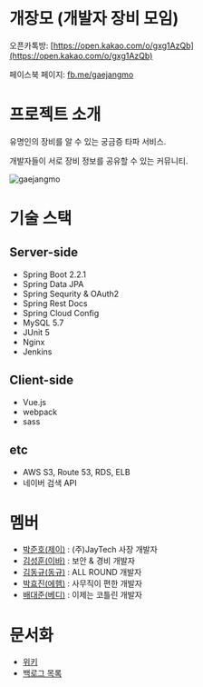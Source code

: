 # **개장모 (개발자 장비 모임)**

오픈카톡방: [https://open.kakao.com/o/gxg1AzQb](https://open.kakao.com/o/gxg1AzQb)

페이스북 페이지: [fb.me/gaejangmo](http://fb.me/gaejangmo)

# 프로젝트 소개
유명인의 장비를 알 수 있는 궁금증 타파 서비스.

개발자들이 서로 장비 정보를 공유할 수 있는 커뮤니티.

![gaejangmo](https://user-images.githubusercontent.com/43020390/71501642-fbac1200-28ae-11ea-8531-d27ffb3fedad.gif)


# 기술 스택

## **Server-side**

- Spring Boot 2.2.1
- Spring Data JPA
- Spring Sequrity & OAuth2
- Spring Rest Docs
- Spring Cloud Config
- MySQL 5.7
- JUnit 5
- Nginx
- Jenkins

## **Client-side**

- Vue.js
- webpack
- sass

## etc
- AWS S3, Route 53, RDS, ELB
- 네이버 검색 API

# 멤버
- [박준호(제이)](https://github.com/JunHoPark93) : (주)JayTech 사장 개발자 
- [김성훈(이바)](https://github.com/seonghun127) : 보안 & 경비 개발자
- [김동규(동규)](https://github.com/kmdngyu) : ALL ROUND 개발자
- [박효진(에헴)](https://github.com/dasistHYOJIN) : 사무직이 편한 개발자
- [배대준(베디)](https://github.com/dpudpu) : 이제는 코틀린 개발자

# 문서화
- [위키](https://github.com/gae-jang-mo/app/wiki)
- [백로그 목록](https://docs.google.com/spreadsheets/d/1KDEKHIAin6WSrdNwa5PJygZp8RDuVn13-rkP_qWHSKg/edit?folder=0AOL71m5ijy3UUk9PVA#gid=0)
